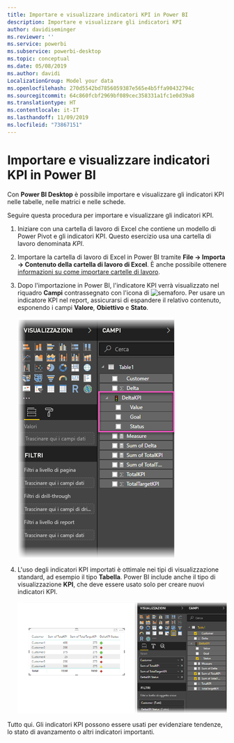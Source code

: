 ```yaml
---
title: Importare e visualizzare indicatori KPI in Power BI
description: Importare e visualizzare gli indicatori KPI
author: davidiseminger
ms.reviewer: ''
ms.service: powerbi
ms.subservice: powerbi-desktop
ms.topic: conceptual
ms.date: 05/08/2019
ms.author: davidi
LocalizationGroup: Model your data
ms.openlocfilehash: 270d5542bd7856059387e565e4b5ffa90432794c
ms.sourcegitcommit: 64c860fcbf2969bf089cec358331a1fc1e0d39a8
ms.translationtype: HT
ms.contentlocale: it-IT
ms.lasthandoff: 11/09/2019
ms.locfileid: "73867151"
---
```

# <a name="import-and-display-kpis-in-power-bi"></a>Importare e visualizzare indicatori KPI in Power BI
Con **Power BI Desktop** è possibile importare e visualizzare gli indicatori KPI nelle tabelle, nelle matrici e nelle schede.

Seguire questa procedura per importare e visualizzare gli indicatori KPI.

1. Iniziare con una cartella di lavoro di Excel che contiene un modello di Power Pivot e gli indicatori KPI. Questo esercizio usa una cartella di lavoro denominata *KPI*.

1. Importare la cartella di lavoro di Excel in Power BI tramite **File -> Importa -> Contenuto della cartella di lavoro di Excel**. È anche possibile ottenere [informazioni su come importare cartelle di lavoro](desktop-import-excel-workbooks.md). 

1. Dopo l'importazione in Power BI, l'indicatore KPI verrà visualizzato nel riquadro **Campi** contrassegnato con l'icona di ![semaforo](media/desktop-import-and-display-kpis/traffic.png). Per usare un indicatore KPI nel report, assicurarsi di espandere il relativo contenuto, esponendo i campi **Valore**, **Obiettivo** e **Stato**.

    ![](media/desktop-import-and-display-kpis/desktoppreviewfeatureon2.png)

1. L'uso degli indicatori KPI importati è ottimale nei tipi di visualizzazione standard, ad esempio il tipo **Tabella**. Power BI include anche il tipo di visualizzazione **KPI**, che deve essere usato solo per creare nuovi indicatori KPI.
   
    ![](media/desktop-import-and-display-kpis/desktoppreviewfeatureon3.png)

Tutto qui. Gli indicatori KPI possono essere usati per evidenziare tendenze, lo stato di avanzamento o altri indicatori importanti.
